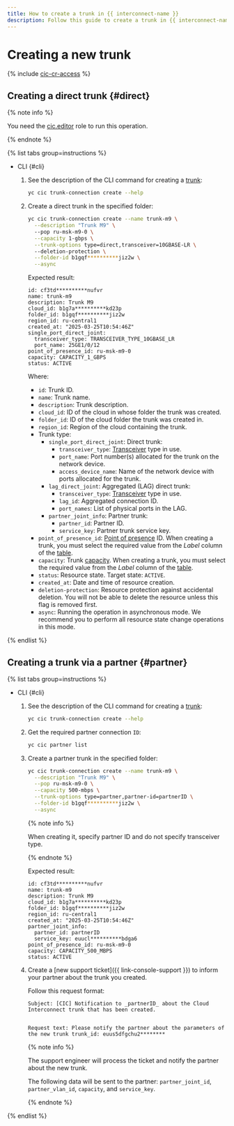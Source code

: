 ```yaml
---
title: How to create a trunk in {{ interconnect-name }}
description: Follow this guide to create a trunk in {{ interconnect-name }}.
---
```


# Creating a new trunk

{% include [cic-cr-access](../../_includes/interconnect/cic-cr-access.md) %}

## Creating a direct trunk {#direct}

{% note info %}

You need the [cic.editor](../security/index.md#cic-editor) role to run this operation.

{% endnote %}

{% list tabs group=instructions %}

- CLI {#cli}

  1. See the description of the CLI command for creating a [trunk](../concepts/trunk.md):

      ```bash
      yc cic trunk-connection create --help
      ```

  1. Create a direct trunk in the specified folder:

      ```bash
      yc cic trunk-connection create --name trunk-m9 \
        --description "Trunk M9" \ 
        --pop ru-msk-m9-0 \
        --capacity 1-gbps \
        --trunk-options type=direct,transceiver=10GBASE-LR \ 
        --deletion-protection \
        --folder-id b1gqf**********jiz2w \
        --async
      ```

      Expected result:

      ```text
      id: cf3td**********nufvr
      name: trunk-m9
      description: Trunk M9
      cloud_id: b1g7a**********kd23p
      folder_id: b1gqf**********jiz2w
      region_id: ru-central1
      created_at: "2025-03-25T10:54:46Z"
      single_port_direct_joint:
        transceiver_type: TRANSCEIVER_TYPE_10GBASE_LR
        port_name: 25GE1/0/12
      point_of_presence_id: ru-msk-m9-0
      capacity: CAPACITY_1_GBPS
      status: ACTIVE
      ```

      Where:
      * `id`: Trunk ID.
      * `name`: Trunk name.
      * `description`: Trunk description.
      * `cloud_id`: ID of the cloud in whose folder the trunk was created.
      * `folder_id`: ID of the cloud folder the trunk was created in.
      * `region_id`: Region of the cloud containing the trunk.
      * Trunk type:
        * `single_port_direct_joint`: Direct trunk:
           * `transceiver_type`: [Transceiver](../concepts/transceivers.md) type in use.
           * `port_name`: Port number(s) allocated for the trunk on the network device.
           * `access_device_name`: Name of the network device with ports allocated for the trunk.
        * `lag_direct_joint`: Aggregated (LAG) direct trunk:
           * `transceiver_type`: [Transceiver](../concepts/transceivers.md) type in use.
           * `lag_id`: Aggregated connection ID.
           * `port_names`: List of physical ports in the LAG.
        * `partner_joint_info`: Partner trunk:
           * `partner_id`: Partner ID.
           * `service_key`: Partner trunk service key.
      * `point_of_presence_id`: [Point of presence](../concepts/pops.md) ID. When creating a trunk, you must select the required value from the _Label_ column of the [table](../concepts/pops.md).
      * `capacity`: Trunk [capacity](../concepts/capacity.md). When creating a trunk, you must select the required value from the _Label_ column of the [table](../concepts/capacity.md).
      * `status`: Resource state. Target state: `ACTIVE`.
      * `created_at`: Date and time of resource creation.
      * `deletion-protection`: Resource protection against accidental deletion. You will not be able to delete the resource unless this flag is removed first.
      * `async`: Running the operation in asynchronous mode. We recommend you to perform all resource state change operations in this mode.

{% endlist %}

## Creating a trunk via a partner {#partner}

{% list tabs group=instructions %}

- CLI {#cli}

  1. See the description of the CLI command for creating a [trunk](../concepts/trunk.md):

      ```bash
      yc cic trunk-connection create --help
      ```

  1. Get the required partner connection `ID`:

      ```bash
      yc cic partner list
      ``` 

  1. Create a partner trunk in the specified folder:

      ```bash
      yc cic trunk-connection create --name trunk-m9 \
        --description "Trunk M9" \
        --pop ru-msk-m9-0 \
        --capacity 500-mbps \
        --trunk-options type=partner,partner-id=partnerID \
        --folder-id b1gqf**********jiz2w \
        --async
      ```

      {% note info %}

      When creating it, specify partner ID and do not specify transceiver type.

      {% endnote %}

      Expected result:

      ```text
      id: cf3td**********nufvr
      name: trunk-m9
      description: Trunk M9
      cloud_id: b1g7a**********kd23p
      folder_id: b1gqf**********jiz2w
      region_id: ru-central1
      created_at: "2025-03-25T10:54:46Z"
      partner_joint_info:
        partner_id: partnerID
        service_key: euucl**********bdga6
      point_of_presence_id: ru-msk-m9-0
      capacity: CAPACITY_500_MBPS
      status: ACTIVE
      ```

  1. Create a [new support ticket]({{ link-console-support }}) to inform your partner about the trunk you created.

      Follow this request format:

      ```text
      Subject: [CIC] Notification to _partnerID_ about the Cloud Interconnect trunk that has been created.
      

      Request text: Please notify the partner about the parameters of the new trunk trunk_id: euus5dfgchu2********
      
      ```

      {% note info %}

      The support engineer will process the ticket and notify the partner about the new trunk. 

      The following data will be sent to the partner: `partner_joint_id`, `partner_vlan_id`, `capacity`, and `service_key`.

      {% endnote %}

{% endlist %}

